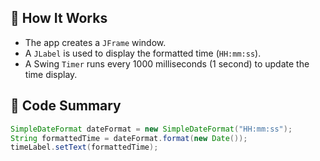 
## 🚀 How It Works

- The app creates a `JFrame` window.
- A `JLabel` is used to display the formatted time (`HH:mm:ss`).
- A Swing `Timer` runs every 1000 milliseconds (1 second) to update the time display.

## 🧾 Code Summary

```java
SimpleDateFormat dateFormat = new SimpleDateFormat("HH:mm:ss");
String formattedTime = dateFormat.format(new Date());
timeLabel.setText(formattedTime);
